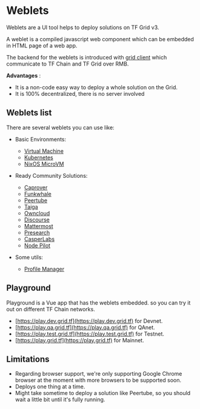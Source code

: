 # Weblets

Weblets are a UI tool helps to deploy solutions on TF Grid v3.

A weblet is a compiled javascript web component which can be embedded in HTML page of a web app.

The backend for the weblets is introduced with [grid client](../javascript/grid3_javascript_readme.md) which communicate to TF Chain and TF Grid over RMB.

__Advantages__ :

- It is a non-code easy way to deploy a whole solution on the Grid.
- It is 100% decentralized, there is no server involved

## Weblets list

There are several weblets you can use like: 

- Basic Environments:
  - [Virtual Machine](./weblets_vm.md)
  - [Kubernetes](./weblets_k8s.md)
  - [NixOS MicroVM](./weblets_nixos_micro.md)

- Ready Community Solutions:
  - [Caprover](./weblets_caprover.md)
  - [Funkwhale](./weblets_funkwhale.md)
  - [Peertube](./weblets_peertube.md)
  - [Taiga](./weblets_taiga.md)
  - [Owncloud](./weblets_owncloud.md)
  - [Discourse](./weblets_discourse.md)
  - [Mattermost](./weblets_mattermost.md)
  - [Presearch](./weblets_presearch.md)
  - [CasperLabs](./weblets_casper.md)
  - [Node Pilot](./weblets_nodepilot.md)

- Some utils:
  - [Profile Manager](./weblets_profile_manager.md)

## Playground
Playground is a Vue app that has the weblets embedded. so you can try it out on different TF Chain networks.
- [https://play.dev.grid.tf](https://play.dev.grid.tf) for Devnet.
- [https://play.qa.grid.tf](https://play.qa.grid.tf) for QAnet.
- [https://play.test.grid.tf](https://play.test.grid.tf) for Testnet.
- [https://play.grid.tf](https://play.grid.tf) for Mainnet.

## Limitations

- Regarding browser support, we're only supporting Google Chrome browser at the moment with more browsers to be supported soon. 
- Deploys one thing at a time.
- Might take sometime to deploy a solution like Peertube, so you should wait a little bit until it's fully running.